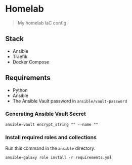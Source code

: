 # Homelab

> My homelab IaC config

## Stack

- Ansible
- Traefik
- Docker Compose

## Requirements

- Python
- Ansible
- The Ansible Vault password in `ansible/vault-password`

### Generating Ansible Vault Secret

```
ansible-vault encrypt_string "" --name ""
```

### Install required roles and collections

Run this command in the `ansible` directory.

```
ansible-galaxy role install -r requirements.yml
```
